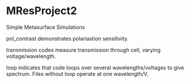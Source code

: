 # MResProject2
Simple Metasurface Simulations

pol_contrast demonstrates polariastion sensitivity.

transmission codes measure transmission through cell, varying voltage/wavelength.

loop indicates that code loops over several wavelengths/voltages to give spectrum. Files without loop operate at one wavelength/V.
